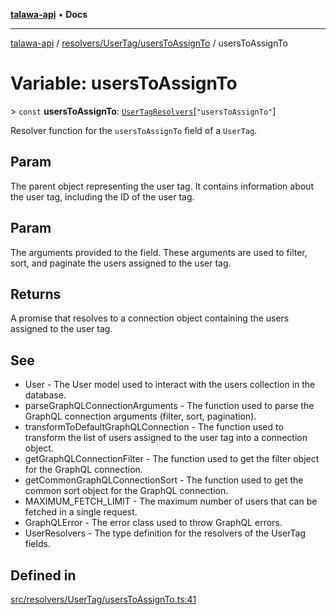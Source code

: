 [**talawa-api**](../../../../README.md) • **Docs**

***

[talawa-api](../../../../modules.md) / [resolvers/UserTag/usersToAssignTo](../README.md) / usersToAssignTo

# Variable: usersToAssignTo

\> `const` **usersToAssignTo**: [`UserTagResolvers`](../../../../types/generatedGraphQLTypes/type-aliases/UserTagResolvers.md)\[`"usersToAssignTo"`\]

Resolver function for the `usersToAssignTo` field of a `UserTag`.

## Param

The parent object representing the user tag. It contains information about the user tag, including the ID of the user tag.

## Param

The arguments provided to the field. These arguments are used to filter, sort, and paginate the users assigned to the user tag.

## Returns

A promise that resolves to a connection object containing the users assigned to the user tag.

## See

 - User - The User model used to interact with the users collection in the database.
 - parseGraphQLConnectionArguments - The function used to parse the GraphQL connection arguments (filter, sort, pagination).
 - transformToDefaultGraphQLConnection - The function used to transform the list of users assigned to the user tag into a connection object.
 - getGraphQLConnectionFilter - The function used to get the filter object for the GraphQL connection.
 - getCommonGraphQLConnectionSort - The function used to get the common sort object for the GraphQL connection.
 - MAXIMUM_FETCH_LIMIT - The maximum number of users that can be fetched in a single request.
 - GraphQLError - The error class used to throw GraphQL errors.
 - UserResolvers - The type definition for the resolvers of the UserTag fields.

## Defined in

[src/resolvers/UserTag/usersToAssignTo.ts:41](https://github.com/PalisadoesFoundation/talawa-api/blob/a6e7ac91b581c9109559657faf0f934f3eb41fe7/src/resolvers/UserTag/usersToAssignTo.ts#L41)
